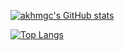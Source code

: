 [![akhmgc's GitHub stats](https://github-readme-stats.vercel.app/api?username=akmhmgc&count_private=true&show_icons=true&theme=buefy)](https://github.com/akmhmgc/github-readme-stats)

[![Top Langs](https://github-readme-stats.vercel.app/api/top-langs/?username=akmhmgc&theme=buefy&&hide=javascript,html,css,scss)](https://github.com/akmhmgc/github-readme-stats)

